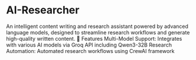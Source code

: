 # AI-Researcher
An intelligent content writing and research assistant powered by advanced language models, designed to streamline research workflows and generate high-quality written content. 🚀 Features  Multi-Model Support: Integrates with various AI models via Groq API including Qwen3-32B  Research Automation: Automated research workflows using CrewAI framework
